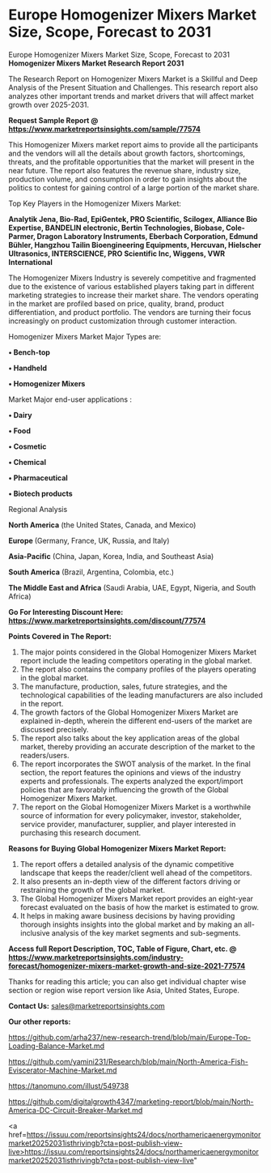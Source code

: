 # Europe Homogenizer Mixers Market Size, Scope, Forecast to 2031
Europe Homogenizer Mixers Market Size, Scope, Forecast to 2031
<strong>Homogenizer Mixers Market Research Report 2031</strong>

The Research Report on Homogenizer Mixers Market is a Skillful and Deep Analysis of the Present Situation and Challenges. This research report also analyzes other important trends and market drivers that will affect market growth over 2025-2031.

<strong>Request Sample Report @ <a href=https://www.marketreportsinsights.com/sample/77574>https://www.marketreportsinsights.com/sample/77574</a></strong>

This Homogenizer Mixers market report aims to provide all the participants and the vendors will all the details about growth factors, shortcomings, threats, and the profitable opportunities that the market will present in the near future. The report also features the revenue share, industry size, production volume, and consumption in order to gain insights about the politics to contest for gaining control of a large portion of the market share.

Top Key Players in the Homogenizer Mixers Market:

<strong>Analytik Jena, Bio-Rad, EpiGentek, PRO Scientific, Scilogex, Alliance Bio Expertise, BANDELIN electronic, Bertin Technologies, Biobase, Cole-Parmer, Dragon Laboratory Instruments, Eberbach Corporation, Edmund Bühler, Hangzhou Tailin Bioengineering Equipments, Hercuvan, Hielscher Ultrasonics, INTERSCIENCE, PRO Scientific Inc, Wiggens, VWR International</strong>

The Homogenizer Mixers Industry is severely competitive and fragmented due to the existence of various established players taking part in different marketing strategies to increase their market share. The vendors operating in the market are profiled based on price, quality, brand, product differentiation, and product portfolio. The vendors are turning their focus increasingly on product customization through customer interaction.

Homogenizer Mixers Market Major Types are:

<strong>• Bench-top

• Handheld

• Homogenizer Mixers</strong>

Market Major end-user applications :

<strong>• Dairy

• Food

• Cosmetic

• Chemical

• Pharmaceutical

• Biotech products</strong>

Regional Analysis

</u><strong><b>North America</b></strong> (the United States, Canada, and Mexico)

<strong><b>Europe </b></strong>(Germany, France, UK, Russia, and Italy)

<strong><b>Asia-Pacific</b></strong> (China, Japan, Korea, India, and Southeast Asia)

<strong><b>South America</b></strong> (Brazil, Argentina, Colombia, etc.)

<strong><b>The Middle East and Africa</b></strong> (Saudi Arabia, UAE, Egypt, Nigeria, and South Africa)

<strong>Go For Interesting Discount Here: <a href=https://www.marketreportsinsights.com/discount/77574>https://www.marketreportsinsights.com/discount/77574</a></strong>

<strong>Points Covered in The Report:</strong>
<ol>
  <li>The major points considered in the Global Homogenizer Mixers Market report include the leading competitors operating in the global market.</li>
  <li>The report also contains the company profiles of the players operating in the global market.</li>
  <li>The manufacture, production, sales, future strategies, and the technological capabilities of the leading manufacturers are also included in the report.</li>
  <li>The growth factors of the Global Homogenizer Mixers Market are explained in-depth, wherein the different end-users of the market are discussed precisely.</li>
  <li>The report also talks about the key application areas of the global market, thereby providing an accurate description of the market to the readers/users.</li>
  <li>The report incorporates the SWOT analysis of the market. In the final section, the report features the opinions and views of the industry experts and professionals. The experts analyzed the export/import policies that are favorably influencing the growth of the Global Homogenizer Mixers Market.</li>
  <li>The report on the Global Homogenizer Mixers Market is a worthwhile source of information for every policymaker, investor, stakeholder, service provider, manufacturer, supplier, and player interested in purchasing this research document.</li>
</ol>
<strong>Reasons for Buying Global Homogenizer Mixers Market Report:</strong>

<ol>
  <li>The report offers a detailed analysis of the dynamic competitive landscape that keeps the reader/client well ahead of the competitors.</li>
  <li>It also presents an in-depth view of the different factors driving or restraining the growth of the global market.</li>
  <li>The Global Homogenizer Mixers Market report provides an eight-year forecast evaluated on the basis of how the market is estimated to grow.</li>
  <li>It helps in making aware business decisions by having providing thorough insights insights into the global market and by making an all-inclusive analysis of the key market segments and sub-segments.</li>
</ol>
<strong>Access full Report Description, TOC, Table of Figure, Chart, etc. @ <a href=https://www.marketreportsinsights.com/industry-forecast/homogenizer-mixers-market-growth-and-size-2021-77574>https://www.marketreportsinsights.com/industry-forecast/homogenizer-mixers-market-growth-and-size-2021-77574</a></strong>


Thanks for reading this article; you can also get individual chapter wise section or region wise report version like Asia, United States, Europe.

<strong>Contact Us:</strong>
sales@marketreportsinsights.com

<strong>Our other reports:</strong>

<a href=https://github.com/arha237/new-research-trend/blob/main/Europe-Top-Loading-Balance-Market.md>https://github.com/arha237/new-research-trend/blob/main/Europe-Top-Loading-Balance-Market.md</a>

<a href=https://github.com/yamini231/Research/blob/main/North-America-Fish-Eviscerator-Machine-Market.md>https://github.com/yamini231/Research/blob/main/North-America-Fish-Eviscerator-Machine-Market.md</a>

<a href=https://tanomuno.com/illust/549738>https://tanomuno.com/illust/549738</a>

<a href=https://github.com/digitalgrowth4347/marketing-report/blob/main/North-America-DC-Circuit-Breaker-Market.md>https://github.com/digitalgrowth4347/marketing-report/blob/main/North-America-DC-Circuit-Breaker-Market.md</a>

<a href=https://issuu.com/reportsinsights24/docs/northamericaenergymonitormarket20252031isthrivingb?cta=post-publish-view-live>https://issuu.com/reportsinsights24/docs/northamericaenergymonitormarket20252031isthrivingb?cta=post-publish-view-live</a>"
